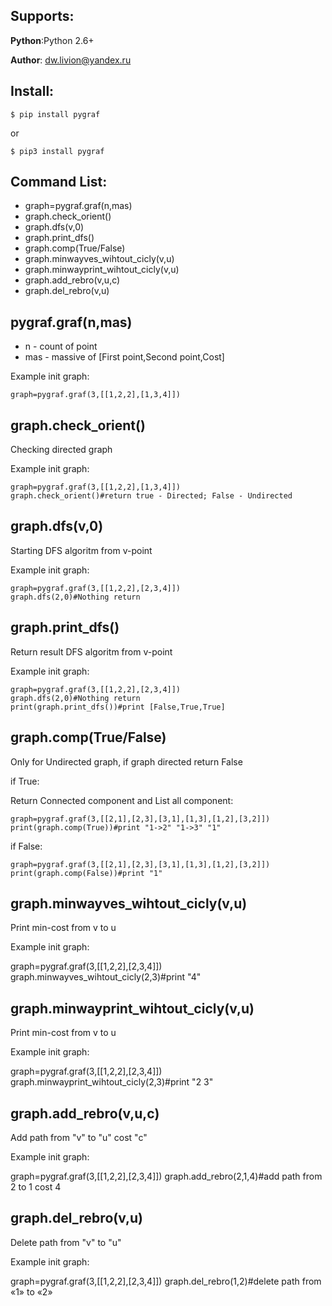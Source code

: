<h2> Supports: </h2>

**Python**:Python 2.6+

**Author**: dw.livion@yandex.ru


<h2>  Install: </h2> 


<syntaxhighlight lang=bash>

    $ pip install pygraf
</syntaxhighlight>

or

<syntaxhighlight lang=bash>

    $ pip3 install pygraf
</syntaxhighlight>

<h2>  Command List: </h2> 

* graph=pygraf.graf(n,mas)     
* graph.check_orient()
* graph.dfs(v,0)
* graph.print_dfs()
* graph.comp(True/False)
* graph.minwayves_wihtout_cicly(v,u)
* graph.minwayprint_wihtout_cicly(v,u)
* graph.add_rebro(v,u,c)
* graph.del_rebro(v,u)


<h2>  pygraf.graf(n,mas) </h2> 

* n - count of point
* mas - massive of [First point,Second point,Cost]

Example init graph:

<syntaxhighlight lang=c>

    graph=pygraf.graf(3,[[1,2,2],[1,3,4]])
</syntaxhighlight>

<h2>  graph.check_orient() </h2> 

Checking directed graph

Example init graph:

<syntaxhighlight lang=bash>

    graph=pygraf.graf(3,[[1,2,2],[1,3,4]])
    graph.check_orient()#return true - Directed; False - Undirected
</syntaxhighlight>

<h2>  graph.dfs(v,0) </h2> 

Starting DFS algoritm from v-point

Example init graph:

<syntaxhighlight lang=bash>

    graph=pygraf.graf(3,[[1,2,2],[2,3,4]])
    graph.dfs(2,0)#Nothing return
</syntaxhighlight>

<h2>  graph.print_dfs() </h2> 

Return result DFS algoritm from v-point

Example init graph:

<syntaxhighlight lang=bash>

    graph=pygraf.graf(3,[[1,2,2],[2,3,4]])
    graph.dfs(2,0)#Nothing return
    print(graph.print_dfs())#print [False,True,True]
</syntaxhighlight>

<h2>  graph.comp(True/False) </h2>

Only for Undirected graph, if graph directed return False

if True:

Return Connected component and List all component:

<syntaxhighlight lang=bash>

    graph=pygraf.graf(3,[[2,1],[2,3],[3,1],[1,3],[1,2],[3,2]])
    print(graph.comp(True))#print "1->2" "1->3" "1"
</syntaxhighlight>
if False:

<syntaxhighlight lang=bash>
    
    graph=pygraf.graf(3,[[2,1],[2,3],[3,1],[1,3],[1,2],[3,2]])
    print(graph.comp(False))#print "1"
</syntaxhighlight>

<h2>  graph.minwayves_wihtout_cicly(v,u) </h2> 

Print min-cost from v to u

Example init graph:

<syntaxhighlight lang=bash>
   
   graph=pygraf.graf(3,[[1,2,2],[2,3,4]])
   graph.minwayves_wihtout_cicly(2,3)#print "4"
</syntaxhighlight>

<h2>  graph.minwayprint_wihtout_cicly(v,u) </h2> 

Print min-cost from v to u

Example init graph:

<syntaxhighlight lang=bash>
   
   graph=pygraf.graf(3,[[1,2,2],[2,3,4]])
   graph.minwayprint_wihtout_cicly(2,3)#print "2 3"
</syntaxhighlight>

<h2>  graph.add_rebro(v,u,c) </h2> 

Add path from "v" to "u" cost "c"

Example init graph:

<syntaxhighlight lang=bash>
   
   graph=pygraf.graf(3,[[1,2,2],[2,3,4]])
   graph.add_rebro(2,1,4)#add path from 2 to 1 cost 4
</syntaxhighlight>

<h2>  graph.del_rebro(v,u) </h2> 

Delete path from "v" to "u"

Example init graph:

<syntaxhighlight lang=bash>
   
   graph=pygraf.graf(3,[[1,2,2],[2,3,4]])
   graph.del_rebro(1,2)#delete path from «1» to «2»
</syntaxhighlight>
